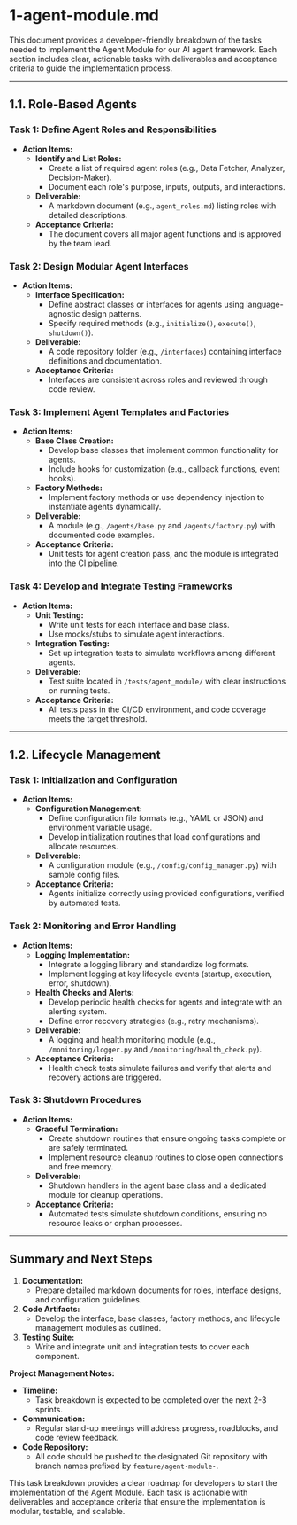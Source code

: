 # 1-agent-module.md

This document provides a developer-friendly breakdown of the tasks needed to implement the Agent Module for our AI agent framework. Each section includes clear, actionable tasks with deliverables and acceptance criteria to guide the implementation process.

---

## 1.1. Role-Based Agents

### Task 1: Define Agent Roles and Responsibilities
- **Action Items:**
  - **Identify and List Roles:**  
    - Create a list of required agent roles (e.g., Data Fetcher, Analyzer, Decision-Maker).
    - Document each role's purpose, inputs, outputs, and interactions.
  - **Deliverable:**  
    - A markdown document (e.g., `agent_roles.md`) listing roles with detailed descriptions.
  - **Acceptance Criteria:**  
    - The document covers all major agent functions and is approved by the team lead.

### Task 2: Design Modular Agent Interfaces
- **Action Items:**
  - **Interface Specification:**  
    - Define abstract classes or interfaces for agents using language-agnostic design patterns.
    - Specify required methods (e.g., `initialize()`, `execute()`, `shutdown()`).
  - **Deliverable:**  
    - A code repository folder (e.g., `/interfaces`) containing interface definitions and documentation.
  - **Acceptance Criteria:**  
    - Interfaces are consistent across roles and reviewed through code review.

### Task 3: Implement Agent Templates and Factories
- **Action Items:**
  - **Base Class Creation:**  
    - Develop base classes that implement common functionality for agents.
    - Include hooks for customization (e.g., callback functions, event hooks).
  - **Factory Methods:**  
    - Implement factory methods or use dependency injection to instantiate agents dynamically.
  - **Deliverable:**  
    - A module (e.g., `/agents/base.py` and `/agents/factory.py`) with documented code examples.
  - **Acceptance Criteria:**  
    - Unit tests for agent creation pass, and the module is integrated into the CI pipeline.

### Task 4: Develop and Integrate Testing Frameworks
- **Action Items:**
  - **Unit Testing:**  
    - Write unit tests for each interface and base class.
    - Use mocks/stubs to simulate agent interactions.
  - **Integration Testing:**  
    - Set up integration tests to simulate workflows among different agents.
  - **Deliverable:**  
    - Test suite located in `/tests/agent_module/` with clear instructions on running tests.
  - **Acceptance Criteria:**  
    - All tests pass in the CI/CD environment, and code coverage meets the target threshold.

---

## 1.2. Lifecycle Management

### Task 1: Initialization and Configuration
- **Action Items:**
  - **Configuration Management:**  
    - Define configuration file formats (e.g., YAML or JSON) and environment variable usage.
    - Develop initialization routines that load configurations and allocate resources.
  - **Deliverable:**  
    - A configuration module (e.g., `/config/config_manager.py`) with sample config files.
  - **Acceptance Criteria:**  
    - Agents initialize correctly using provided configurations, verified by automated tests.

### Task 2: Monitoring and Error Handling
- **Action Items:**
  - **Logging Implementation:**  
    - Integrate a logging library and standardize log formats.
    - Implement logging at key lifecycle events (startup, execution, error, shutdown).
  - **Health Checks and Alerts:**  
    - Develop periodic health checks for agents and integrate with an alerting system.
    - Define error recovery strategies (e.g., retry mechanisms).
  - **Deliverable:**  
    - A logging and health monitoring module (e.g., `/monitoring/logger.py` and `/monitoring/health_check.py`).
  - **Acceptance Criteria:**  
    - Health check tests simulate failures and verify that alerts and recovery actions are triggered.

### Task 3: Shutdown Procedures
- **Action Items:**
  - **Graceful Termination:**  
    - Create shutdown routines that ensure ongoing tasks complete or are safely terminated.
    - Implement resource cleanup routines to close open connections and free memory.
  - **Deliverable:**  
    - Shutdown handlers in the agent base class and a dedicated module for cleanup operations.
  - **Acceptance Criteria:**  
    - Automated tests simulate shutdown conditions, ensuring no resource leaks or orphan processes.

---

## Summary and Next Steps

1. **Documentation:**  
   - Prepare detailed markdown documents for roles, interface designs, and configuration guidelines.
2. **Code Artifacts:**  
   - Develop the interface, base classes, factory methods, and lifecycle management modules as outlined.
3. **Testing Suite:**  
   - Write and integrate unit and integration tests to cover each component.

**Project Management Notes:**
- **Timeline:**  
  - Task breakdown is expected to be completed over the next 2-3 sprints.
- **Communication:**  
  - Regular stand-up meetings will address progress, roadblocks, and code review feedback.
- **Code Repository:**  
  - All code should be pushed to the designated Git repository with branch names prefixed by `feature/agent-module-`.

This task breakdown provides a clear roadmap for developers to start the implementation of the Agent Module. Each task is actionable with deliverables and acceptance criteria that ensure the implementation is modular, testable, and scalable.
